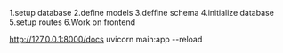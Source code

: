 1.setup database
2.define models
3.deffine schema
4.initialize database
5.setup routes
6.Work on frontend

http://127.0.0.1:8000/docs
uvicorn main:app --reload
